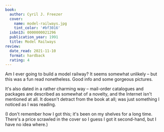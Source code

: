 ```yaml
---
book:
  author: Cyril J. Freezer
  cover:
    name: model-railways.jpg
    tint_color: '#bf3016'
  isbn13: 0000000021296
  publication_year: 1991
  title: Model Railways
review:
  date_read: 2021-11-10
  format: hardback
  rating: 4
---
```


Am I ever going to build a model railway?
It seems somewhat unlikely – but this was a fun read nonetheless.
Good info and some gorgeous pictures.

It's also dated in a rather charming way – mail-order catalogues and packages are described as somewhat of a novelty, and the Internet isn't mentioned at all.
It doesn't detract from the book at all; was just something I noticed as I was reading.

(I don't remember how I got this; it's been on my shelves for a long time.
There's a price scrawled in the cover so I guess I got it second-hand, but I have no idea where.)